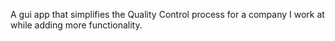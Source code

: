 A gui app that simplifies the Quality Control process for a company I work at while adding more functionality.
